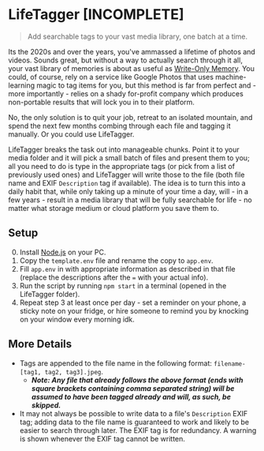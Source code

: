 # LifeTagger [INCOMPLETE]
> Add searchable tags to your vast media library, one batch at a time.

Its the 2020s and over the years, you've ammassed a lifetime of photos and videos. Sounds great, but without a way to actually search through it all, your vast library of memories is about as useful as [Write-Only Memory](https://en.wikipedia.org/wiki/Write-only_memory_(joke)). You could, of course, rely on a service like Google Photos that uses machine-learning magic to tag items for you, but this method is far from perfect and - more importantly - relies on a shady for-profit company which produces non-portable results that will lock you in to their platform.

No, the only solution is to quit your job, retreat to an isolated mountain, and spend the next few months combing through each file and tagging it manually. Or you could use LifeTagger.

LifeTagger breaks the task out into manageable chunks. Point it to your media folder and it will pick a small batch of files and present them to you; all you need to do is type in the appropriate tags (or pick from a list of previously used ones) and LifeTagger will write those to the file (both file name and EXIF `Description` tag if available). The idea is to turn this into a daily habit that, while only taking up a minute of your time a day, will - in a few years - result in a media library that will be fully searchable for life - no matter what storage medium or cloud platform you save them to.

## Setup
0. Install [Node.js](https://nodejs.org/en/) on your PC.
1. Copy the `template.env` file and rename the copy to `app.env`.
2. Fill `app.env` in with appropriate information as described in that file (replace the descriptions after the `=` with your actual info).
3. Run the script by running `npm start` in a terminal (opened in the LifeTagger folder).
4. Repeat step 3 at least once per day - set a reminder on your phone, a sticky note on your fridge, or hire someone to remind you by knocking on your window every morning idk.

## More Details
- Tags are appended to the file name in the following format: `filename-[tag1, tag2, tag3].jpeg`.
    - ***Note: Any file that already follows the above format (ends with square brackets containing comma separated string) will be assumed to have been tagged already and will, as such, be skipped.*** 
- It may not always be possible to write data to a file's `Description` EXIF tag; adding data to the file name is guaranteed to work and likely to be easier to search through later. The EXIF tag is for redundancy. A warning is shown whenever the EXIF tag cannot be written.
